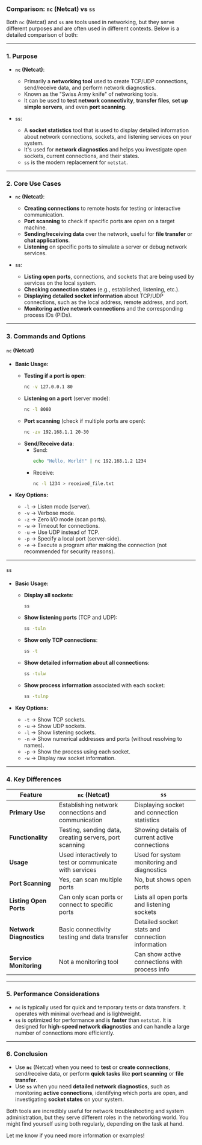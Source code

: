 ### **Comparison: `nc` (Netcat) vs `ss`**

Both `nc` (Netcat) and `ss` are tools used in networking, but they serve different purposes and are often used in different contexts. Below is a detailed comparison of both:

---

### **1. Purpose**

- **`nc` (Netcat)**:
  - Primarily a **networking tool** used to create TCP/UDP connections, send/receive data, and perform network diagnostics.
  - Known as the "Swiss Army knife" of networking tools.
  - It can be used to **test network connectivity**, **transfer files**, **set up simple servers**, and even **port scanning**.

- **`ss`**:
  - A **socket statistics** tool that is used to display detailed information about network connections, sockets, and listening services on your system.
  - It's used for **network diagnostics** and helps you investigate open sockets, current connections, and their states.
  - `ss` is the modern replacement for `netstat`.

---

### **2. Core Use Cases**

- **`nc` (Netcat)**:
  - **Creating connections** to remote hosts for testing or interactive communication.
  - **Port scanning** to check if specific ports are open on a target machine.
  - **Sending/receiving data** over the network, useful for **file transfer** or **chat applications**.
  - **Listening** on specific ports to simulate a server or debug network services.

- **`ss`**:
  - **Listing open ports**, connections, and sockets that are being used by services on the local system.
  - **Checking connection states** (e.g., established, listening, etc.).
  - **Displaying detailed socket information** about TCP/UDP connections, such as the local address, remote address, and port.
  - **Monitoring active network connections** and the corresponding process IDs (PIDs).

---

### **3. Commands and Options**

#### **`nc` (Netcat)**
- **Basic Usage:**
  - **Testing if a port is open**:  
    ```sh
    nc -v 127.0.0.1 80
    ```
  - **Listening on a port** (server mode):  
    ```sh
    nc -l 8080
    ```
  - **Port scanning** (check if multiple ports are open):  
    ```sh
    nc -zv 192.168.1.1 20-30
    ```
  - **Send/Receive data**:  
    - Send:  
      ```sh
      echo "Hello, World!" | nc 192.168.1.2 1234
      ```
    - Receive:  
      ```sh
      nc -l 1234 > received_file.txt
      ```

- **Key Options:**
  - `-l` → Listen mode (server).
  - `-v` → Verbose mode.
  - `-z` → Zero I/O mode (scan ports).
  - `-w` → Timeout for connections.
  - `-u` → Use UDP instead of TCP.
  - `-p` → Specify a local port (server-side).
  - `-e` → Execute a program after making the connection (not recommended for security reasons).

---

#### **`ss`**
- **Basic Usage:**
  - **Display all sockets**:  
    ```sh
    ss
    ```
  - **Show listening ports** (TCP and UDP):  
    ```sh
    ss -tuln
    ```
  - **Show only TCP connections**:  
    ```sh
    ss -t
    ```
  - **Show detailed information about all connections**:  
    ```sh
    ss -tulw
    ```
  - **Show process information** associated with each socket:  
    ```sh
    ss -tulnp
    ```

- **Key Options:**
  - `-t` → Show TCP sockets.
  - `-u` → Show UDP sockets.
  - `-l` → Show listening sockets.
  - `-n` → Show numerical addresses and ports (without resolving to names).
  - `-p` → Show the process using each socket.
  - `-w` → Display raw socket information.

---

### **4. Key Differences**

| **Feature**               | **`nc` (Netcat)**                                      | **`ss`**                                  |
|---------------------------|-------------------------------------------------------|-------------------------------------------|
| **Primary Use**           | Establishing network connections and communication    | Displaying socket and connection statistics |
| **Functionality**          | Testing, sending data, creating servers, port scanning | Showing details of current active connections |
| **Usage**                  | Used interactively to test or communicate with services | Used for system monitoring and diagnostics |
| **Port Scanning**          | Yes, can scan multiple ports                          | No, but shows open ports                  |
| **Listing Open Ports**     | Can only scan ports or connect to specific ports      | Lists all open ports and listening sockets |
| **Network Diagnostics**    | Basic connectivity testing and data transfer          | Detailed socket stats and connection information |
| **Service Monitoring**     | Not a monitoring tool                                 | Can show active connections with process info |

---

### **5. Performance Considerations**
- **`nc`** is typically used for quick and temporary tests or data transfers. It operates with minimal overhead and is lightweight.
- **`ss`** is optimized for performance and is **faster** than `netstat`. It is designed for **high-speed network diagnostics** and can handle a large number of connections more efficiently.

---

### **6. Conclusion**

- Use **`nc`** (Netcat) when you need to **test** or **create connections**, send/receive data, or perform **quick tasks** like **port scanning** or **file transfer**.
- Use **`ss`** when you need **detailed network diagnostics**, such as monitoring **active connections**, identifying which ports are open, and investigating **socket states** on your system.

Both tools are incredibly useful for network troubleshooting and system administration, but they serve different roles in the networking world. You might find yourself using both regularly, depending on the task at hand.

Let me know if you need more information or examples!
